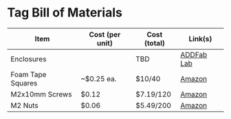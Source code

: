 # Tag Bill of Materials

| Item | Cost (per unit) | Cost (total) | Link(s) |
| ---- | ---- | ---- | ---- |
| Enclosures |  | TBD | [ADDFab Lab](https://www.umass.edu/ials/core-facilities/advanced-digital-design-and-fabrication-addfab) |
| Foam Tape Squares | ~$0.25 ea. | $10/40 | [Amazon](https://www.amazon.com/dp/B0DZ6LP6H1?ref=emc_p_m_5_i_atc&th=1) |
| M2x10mm Screws  | $0.12 | $7.19/120 | [Amazon]([https://www.amazon.com/BNUOK-120pcs-Socket-Threads-Spanner/dp/B0DJQGGDP2/ref=sr_1_6?crid=2MIVW0FF8V992&dib=eyJ2IjoiMSJ9.PQRy3J_ANXfiTSi_A8Y3YodrISndL-3U9B0pzEjrw4h-KKdqN9EskfN27j3v68gi2AoZa0Bh4h5Jnln87oxPS1Z3zmgBwOLDUnNz3ffFSJo0bicRdFwB_k4A94f5cv0eEwyrUWbDeSlswRNpBg6abTRNvu64EivpqCOyTehhn7zj6Qvz-YPQmgCj9XqFxDz7xE3BZ66dasNwHG11dhfHPrGGGo-5ez624LE3iExncCFx8clJjVInZf75PMyWWQsLxfAR1Hl4t0Fs1XiSrFVke4n2Ae-2UsI2uEaIlcIScqg.1j3XWcm8kQZMMuyG9CyX5G-Cw96UcwZ-9Ibhnzvw_24&dib_tag=se&keywords=socket%2Bm3x10%2Bscrew&qid=1753727267&s=industrial&sprefix=socket%2Bm3x10%2Bscrew%2Cindustrial%2C129&sr=1-6&th=1](https://www.amazon.com/Pieces-Socket-Screws-Sutemribor-Threaded/dp/B0CXQ3P3MK/ref=sr_1_3?crid=15S6BE2PVEGTZ&dib=eyJ2IjoiMSJ9.V3f20tIghHpcnoQe7blgALBp4_7trXCpyaHEiV4JOWrQjaux9v4CV0m_pAcE9qGggTFcKX_Vv1iDCeXGWuM4cYz5h9nY0vQeLl7PEG-8oBpXB_6cm-b3F2KuyQikfS4A_geXnuASca1n-CPlHw7ng1i0ePwUEPgg-QHLo_sXbjq-r_cXAied6IKM56i2QJLdd5yDKrwBve0EEDGybAjzuY0Iz1A7S5jcJZvGE30-qBJx-Fg45pF07OUYzFb17aUEeBZWqWezZlZUH88WuHc4-eqY_cO2_iyL1MxPg87q-bk.VIdXgEJu9i6I2zyApHyM2tZgmUNt5yNnuDWIT7k23H8&dib_tag=se&keywords=m2x10%2Bscrews&qid=1754675751&s=industrial&sprefix=m2x10%2Bscrews%2Cindustrial%2C56&sr=1-3&th=1)) |
| M2 Nuts | $0.06 | $5.49/200 | [Amazon](https://www.amazon.com/pouilzx-Carbon-Steel-Hexagon-200pcs/dp/B0CMGK8MV9/ref=pd_sbs_d_sccl_1_1/141-6662169-0265150?pd_rd_w=yQ6qm&content-id=amzn1.sym.2cd14f8d-eb5c-4042-b934-4a05eafd2874&pf_rd_p=2cd14f8d-eb5c-4042-b934-4a05eafd2874&pf_rd_r=6W4M9FZAGFW88CC421NT&pd_rd_wg=GLHtb&pd_rd_r=f7bd4670-3df5-464a-b04e-2152bbedc286&pd_rd_i=B0CMGK8MV9&psc=1) |
